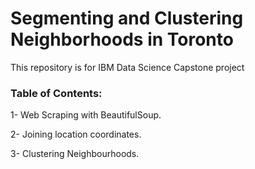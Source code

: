 # Segmenting and Clustering Neighborhoods in Toronto

This repository is for IBM Data Science Capstone project

### Table of Contents:
1- Web Scraping with BeautifulSoup.

2- Joining location coordinates.

3- Clustering Neighbourhoods.
